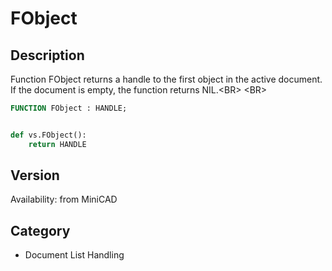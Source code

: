 # FObject

## Description
Function FObject returns a handle to the first object in the active document. If the document is empty, the function returns NIL.&lt;BR&gt;
&lt;BR&gt;


```pascal
FUNCTION FObject : HANDLE;
```

```python

def vs.FObject():
    return HANDLE
```

## Version
Availability: from MiniCAD
## Category
* Document List Handling

